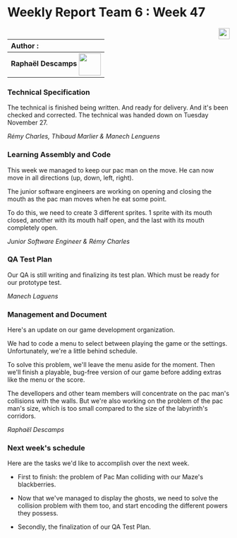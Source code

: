 # Weekly Report Team 6 : Week 47 

[<img src="https://www.presse-citron.net/app/uploads/2020/06/linkedin-logo.jpg"  width="25px" align=right>](https://www.linkedin.com/in/rapha%C3%ABl-descamps-201112293)


| Author :        |
| :-------------- |
| **Raphaël Descamps** <img src="https://ca.slack-edge.com/T019N8PRR7W-U05TNB290FJ-abc72bbf0d47-512" width="50px" align=center> 

### Technical Specification 

The technical is finished being written. And ready for delivery. And it's been checked and corrected. The technical was handed down on Tuesday November 27. 

*Rémy Charles, Thibaud Marlier & Manech Lenguens*

### Learning Assembly and Code 

This week we managed to keep our pac man on the move. He can now move in all directions (up, down, left, right). 

The junior software engineers are working on opening and closing the mouth as the pac man  moves when he eat some point. 

To do this, we need to create 3 different sprites. 1 sprite with its mouth closed, another with its mouth half open, and the last with its mouth completely open.

*Junior Software Engineer & Rémy Charles* 

### QA Test Plan

Our QA is still writing and finalizing its test plan. Which must be ready for our prototype test. 

*Manech Laguens* 

### Management and Document 

Here's an update on our game development organization. 

We had to code a menu to select between playing the game or the settings. Unfortunately, we're a little behind schedule. 

To solve this problem, we'll leave the menu aside for the moment. Then we'll finish a playable, bug-free version of our game before adding extras like the menu or the score. 

The devellopers and other team members will concentrate on the pac man's collisions with the walls. But we're also working on the problem of the pac man's size, which is too small compared to the size of the labyrinth's corridors.  

*Raphaël Descamps* 

### Next week's schedule 

Here are the tasks we'd like to accomplish over the next week. 

* First to finish: the problem of Pac Man colliding with our Maze's blackberries. 

* Now that we've managed to display the ghosts, we need to solve the collision problem with them too, and start encoding the different powers they possess. 

* Secondly, the finalization of our QA Test Plan. 
